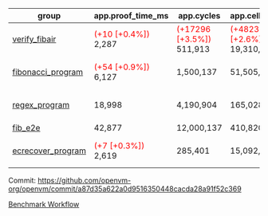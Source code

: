| group | app.proof_time_ms | app.cycles | app.cells_used | leaf.proof_time_ms | leaf.cycles | leaf.cells_used |
| -- | -- | -- | -- | -- | -- | -- |
| [verify_fibair](https://github.com/openvm-org/openvm/blob/benchmark-results/benchmarks-pr/1236/verify_fibair-a87d35a622a0d9516350448cacda28a91f52c369.md) |<span style='color: red'>(+10 [+0.4%])</span> 2,287 | <span style='color: red'>(+17296 [+3.5%])</span> 511,913 | <span style='color: red'>(+482325 [+2.6%])</span> 19,310,799 |- | - | - |
| [fibonacci_program](https://github.com/openvm-org/openvm/blob/benchmark-results/benchmarks-pr/1236/fibonacci-a87d35a622a0d9516350448cacda28a91f52c369.md) |<span style='color: red'>(+54 [+0.9%])</span> 6,127 |  1,500,137 |  51,505,102 |<span style='color: green'>(-139 [-1.7%])</span> 7,817 | <span style='color: green'>(-221157 [-11.0%])</span> 1,786,992 | <span style='color: green'>(-5795216 [-7.3%])</span> 73,479,752 |
| [regex_program](https://github.com/openvm-org/openvm/blob/benchmark-results/benchmarks-pr/1236/regex-a87d35a622a0d9516350448cacda28a91f52c369.md) | 18,998 |  4,190,904 |  165,028,173 |<span style='color: green'>(-333 [-1.8%])</span> 18,197 | <span style='color: green'>(-519106 [-14.9%])</span> 2,964,755 | <span style='color: green'>(-13740684 [-7.9%])</span> 160,497,771 |
| [fib_e2e](https://github.com/openvm-org/openvm/blob/benchmark-results/benchmarks-pr/1236/fib_e2e-a87d35a622a0d9516350448cacda28a91f52c369.md) | 42,877 |  12,000,137 |  410,820,430 | 54,350 |  11,180,740 |  449,819,701 |
| [ecrecover_program](https://github.com/openvm-org/openvm/blob/benchmark-results/benchmarks-pr/1236/ecrecover-a87d35a622a0d9516350448cacda28a91f52c369.md) |<span style='color: red'>(+7 [+0.3%])</span> 2,619 |  285,401 |  15,092,297 |<span style='color: green'>(-7922 [-26.0%])</span> 22,559 | <span style='color: green'>(-584039 [-12.5%])</span> 4,080,658 | <span style='color: green'>(-15514438 [-6.1%])</span> 237,687,840 |


Commit: https://github.com/openvm-org/openvm/commit/a87d35a622a0d9516350448cacda28a91f52c369

[Benchmark Workflow](https://github.com/openvm-org/openvm/actions/runs/12890526248)

